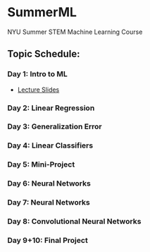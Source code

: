 # SummerML
NYU Summer STEM Machine Learning Course

## Topic Schedule:
### Day 1: Intro to ML
- [Lecture Slides](https://github.com/nikopj/SummerML/blob/master/Day1/Day1.pdf)
### Day 2: Linear Regression
### Day 3: Generalization Error
### Day 4: Linear Classifiers
### Day 5: Mini-Project 
### Day 6: Neural Networks
### Day 7: Neural Networks
### Day 8: Convolutional Neural Networks
### Day 9+10: Final Project
